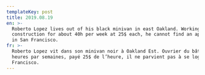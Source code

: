 ```yaml
---
templateKey: post
title: 2019.08.19
en: >-
  Roberto Lopez lives out of his black minivan in east Oakland. Working
  construction for about 40h per week at 25$ each, he cannot find an apartment
  in San Francisco.
fr: >-
  Roberto Lopez vit dans son minivan noir à Oakland Est. Ouvrier du bâtiment 40
  heures par semaines, payé 25$ de l’heure, il ne parvient pas à se loger à San
  Francisco.
---
```


